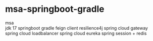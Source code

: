 # msa-springboot-gradle

msa<br>
jdk 17
springboot
gradle
feign client
resilience4j
spring cloud gateway
spring cloud loadbalancer
spring cloud eureka
spring session + redis
